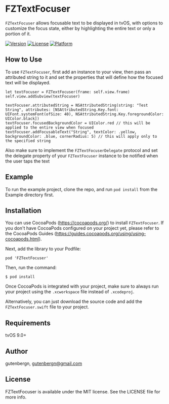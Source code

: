 # FZTextFocuser
`FZTextFocuser` allows focusable text to be displayed in tvOS, with options to customize the focus state, either by highlighting the entire text or only a portion of it.

[![Version](https://img.shields.io/cocoapods/v/FZTextFocuser.svg?style=flat)](https://cocoapods.org/pods/FZTextFocuser)
[![License](https://img.shields.io/cocoapods/l/FZTextFocuser.svg?style=flat)](https://cocoapods.org/pods/FZTextFocuser)
[![Platform](https://img.shields.io/cocoapods/p/FZTextFocuser.svg?style=flat)](https://cocoapods.org/pods/FZTextFocuser)

## How to Use

To use `FZTextFocuser`, first add an instance to your view, then pass an attributed string to it and set the properties that will define how the focused text will be displayed.

```
let textFocuser = FZTextFocuser(frame: self.view.frame)
self.view.addSubview(textFocuser)

textFocuser.attributedString = NSAttributedString(string: "Test String", attributes: [NSAttributedString.Key.font: UIFont.systemFont(ofSize: 40), NSAttributedString.Key.foregroundColor: UIColor.black])
textFocuser.focusedBackgroundColor = UIColor.red // this will be applied to the entire view when focused
textFocuser.addFocusableText("String", textColor: .yellow, backgroundColor: .blue, cornerRadius: 5) // this will apply only to the specified string
```

Also make sure to implement the `FZTextFocuserDelegate` protocol and set the delegate property of your `FZTextFocuser` instance to be notified when the user taps the text

## Example

To run the example project, clone the repo, and run `pod install` from the Example directory first.

## Installation

You can use CocoaPods (https://cocoapods.org/) to install `FZTextFocuser`. If you don't have CocoaPods configured on your project yet, please refer to the CocoaPods Guides (https://guides.cocoapods.org/using/using-cocoapods.html).

Next, add the library to your Podfile:
```
pod 'FZTextFocuser'
```

Then, run the command:
```shell
$ pod install
```

Once CocoaPods is integrated with your project, make sure to always run your project using the `.xcworkspace` file instead of `.xcodeproj`.

Alternatively, you can just download the source code and add the `FZTextFocuser.swift` file to your project.

## Requirements
tvOS 9.0+

## Author

gutenbergn, gutenbergn@gmail.com

## License

FZTextFocuser is available under the MIT license. See the LICENSE file for more info.
